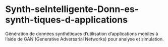 # Synth-seIntelligente-Donn-es-synth-tiques-d-applications
Génération de données synthétiques d’utilisation d’applications mobiles à l’aide de GAN (Generative Adversarial Networks) pour analyse et simulation.

